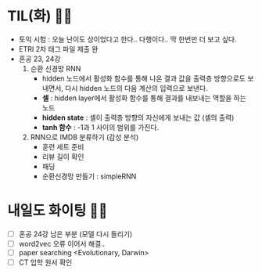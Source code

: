 # TIL(화) 🤛🏻
- 토익 시험 : 오늘 난이도 상이었다고 한다.. 다행이다.. 딱 한번만 더 보고 싶다.
- ETRI 2차 태그 파일 제출 완
- 혼공 23, 24강
    1. 순환 신경망 RNN
        - hidden 노드에서 활성화 함수를 통해 나온 결과 값을 출력층 방향으로도 보내면서, 다시 hidden 노드의 다음 계산의 입력으로 보낸다.
        - **셀** : hidden layer에서 활성화 함수를 통해 결과를 내보내는 역할을 하는 노드
        - **hidden state** : 셀이 출력층 방향의 자신에게 보내는 값 (셀의 출력)
        - **tanh 함수** : -1과 1 사이의 범위를 가진다.
    2. RNN으로 IMDB 분류하기 (감성 분석)
        - 훈련 세트 준비
        - 리뷰 길이 확인
        - 패딩
        - 순환신경망 만들기 : simpleRNN

# 내일도 화이팅 ✌🏻
- [ ] 혼공 24강 남은 부분 (모델 다시 돌리기)
- [ ] word2vec 오류 이어서 해결..
- [ ] paper searching <Evolutionary, Darwin>
- [ ] CT 입학 원서 확인